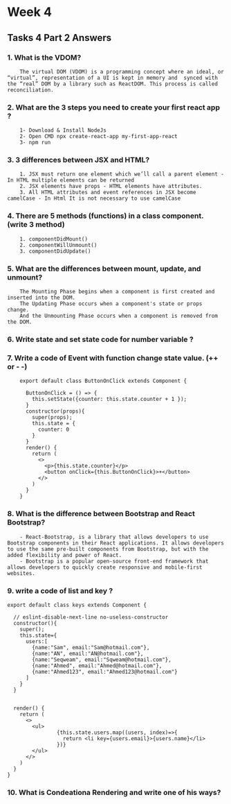 # Week 4

##  Tasks 4 Part 2  Answers

### 1. What is the VDOM?
  ```
      The virtual DOM (VDOM) is a programming concept where an ideal, or “virtual”, representation of a UI is kept in memory and  synced with the “real” DOM by a library such as ReactDOM. This process is called reconciliation.
  ```
### 2. What are the 3 steps you need to create your first react app ?
  ```
      1- Download & Install NodeJs
      2- Open CMD npx create-react-app my-first-app-react
      3- npm run
  ```


### 3. 3 differences between JSX and HTML?
  ```
      1. JSX must return one element which we’ll call a parent element - In HTML multiple elements can be returned
      2. JSX elements have props - HTML elements have attributes.
      3. All HTML attributes and event references in JSX become camelCase - In Html It is not necessary to use camelCase
  ```


### 4. There are 5 methods (functions) in a class component. (write 3 method)
```
    1. componentDidMount()
    2. componentWillUnmount()
    3. componentDidUpdate()
```


### 5. What are the differences between mount, update, and unmount?
  ```
      The Mounting Phase begins when a component is first created and inserted into the DOM.
      The Updating Phase occurs when a component's state or props change.
      And the Unmounting Phase occurs when a component is removed from the DOM.
  ```


### 6. Write state and set state code for number variable ?



### 7. Write a code of Event with function change state value. (++ or - -)
  ```
      export default class ButtonOnClick extends Component {
      
        ButtonOnClick = () => {
          this.setState({counter: this.state.counter + 1 });
        }
        constructor(props){
          super(props);
          this.state = {
            counter: 0
          }
        }
        render() {
          return (
            <>
              <p>{this.state.counter}</p>
              <button onClick={this.ButtonOnClick}>+</button>
            </>
          )
        }
      }
  ```


### 8. What is the difference between Bootstrap and React Bootstrap?
  ```
      - React-Bootstrap, is a library that allows developers to use Bootstrap components in their React applications. It allows developers to use the same pre-built components from Bootstrap, but with the added flexibility and power of React.
      - Bootstrap is a popular open-source front-end framework that allows developers to quickly create responsive and mobile-first websites.
  ```


### 9. write a code of list and key ?
```
export default class keys extends Component {

  // eslint-disable-next-line no-useless-constructor
  constructor(){
    super();
    this.state={
      users:[
        {name:"Sam", email:"Sam@hotmail.com"},
        {name:"AN", email:"AN@hotmail.com"},
        {name:"Seqweam", email:"Sqweam@hotmail.com"},
        {name:"Ahmed", email:"Ahmed@hotmail.com"},
        {name:"Ahmed123", email:"Ahmed123@hotmail.com"}
      ]
    }
  }


  render() {
    return (
      <>
        <ul>
                {this.state.users.map((users, index)=>{
                  return <li key={users.email}>{users.name}</li>
                })}
        </ul>
      </>
    )
  }
}
```


### 10. What is Condeationa Rendering and write one of his ways?


